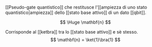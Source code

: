 [[Pseudo-gate quantistico]] che restitusce l'[[ampiezza di uno stato quantistico|ampiezza]] dello [[stato base attivo]] di un dato [[qbit]].

$$
\Huge
\mathbf{n}
$$

Corrisponde al [[ketbra]] tra lo [[stato base attivo]] e sè stesso.
$$
\mathbf{n} = \ket{1}\bra{1}
$$
